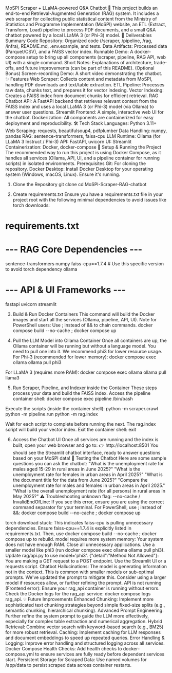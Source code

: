 MoSPI Scraper + LLaMA-powered Q&A Chatbot 🤖
This project builds an end-to-end Retrieval-Augmented Generation (RAG) system. It includes a web scraper for collecting public statistical content from the Ministry of Statistics and Programme Implementation (MoSPI) website, an ETL (Extract, Transform, Load) pipeline to process PDF documents, and a small Q&A chatbot powered by a local LLaMA 3 (or Phi-3) model.
🎯 Deliverables Summary
Code Repository: Organized code (/scraper, /pipeline, /rag, /infra), README.md, .env.example, and tests.
Data Artifacts: Processed data (Parquet/CSV), and a FAISS vector index.
Runnable Demo: A docker-compose setup to bring up all components (scraper, pipeline, RAG API, web UI) with a single command.
Short Notes: Explanations of architecture, trade-offs, and future improvements (can be part of this README).
(Optional Bonus) Screen-recording Demo: A short video demonstrating the chatbot.
✨ Features
Web Scraper: Collects content and metadata from MoSPI, handling PDF downloads and text/table extraction.
ETL Pipeline: Processes raw data, chunks text, and prepares it for vector indexing.
Vector Indexing: Creates a FAISS index from document chunks for efficient retrieval.
RAG Chatbot API: A FastAPI backend that retrieves relevant context from the FAISS index and uses a local LLaMA 3 (or Phi-3) model (via Ollama) to answer user questions.
Streamlit Frontend: A simple, interactive web UI for the chatbot.
Dockerization: All components are containerized for easy deployment and reproducibility.
🛠️ Tech Stack
Languages: Python 3.11+
Web Scraping: requests, beautifulsoup4, pdfplumber
Data Handling: numpy, pandas
RAG: sentence-transformers, faiss-cpu
LLM Runtime: Ollama (for LLaMA 3 Instruct / Phi-3)
API: FastAPI, uvicorn
UI: Streamlit
Containerization: Docker, docker-compose
🚀 Setup & Running the Project
The recommended way to run this project is using Docker Compose, as it handles all services (Ollama, API, UI, and a pipeline container for running scripts) in isolated environments.
Prerequisites
Git: For cloning the repository.
Docker Desktop: Install Docker Desktop for your operating system (Windows, macOS, Linux). Ensure it's running.
1. Clone the Repository
git clone <your-repository-url>
cd MoSPI-Scraper-RAG-chatbot


2. Create requirements.txt
Ensure you have a requirements.txt file in your project root with the following minimal dependencies to avoid issues like torch downloads:
# requirements.txt
# --- RAG Core Dependencies ---
sentence-transformers
numpy
faiss-cpu==1.7.4 # Use this specific version to avoid torch dependency
ollama

# --- API & UI Frameworks ---
fastapi
uvicorn
streamlit


3. Build & Run Docker Containers
This command will build the Docker images and start all the services (Ollama, pipeline, API, UI).
Note for PowerShell users: Use ; instead of && to chain commands.
docker compose build --no-cache ; docker compose up


4. Pull the LLM Model into Ollama Container
Once all containers are up, the Ollama container will be running but without a language model. You need to pull one into it. We recommend phi3 for lower resource usage.
For Phi-3 (recommended for lower memory):
docker compose exec ollama ollama pull phi3


For LLaMA 3 (requires more RAM):
docker compose exec ollama ollama pull llama3


5. Run Scraper, Pipeline, and Indexer inside the Container
These steps process your data and build the FAISS index.
Access the pipeline container shell:
docker compose exec pipeline /bin/bash


Execute the scripts (inside the container shell):
python -m scraper.crawl
python -m pipeline.run
python -m rag.index


Wait for each script to complete before running the next. The rag.index script will build your vector index.
Exit the container shell:
exit


6. Access the Chatbot UI
Once all services are running and the index is built, open your web browser and go to:
👉 http://localhost:8501
You should see the Streamlit chatbot interface, ready to answer questions based on your MoSPI data!
💬 Testing the Chatbot
Here are some sample questions you can ask the chatbot:
"What is the unemployment rate for males aged 15-29 in rural areas in June 2025?"
"What is the unemployment rate for females in urban areas in April 2025?"
"What is the document title for the data from June 2025?"
"Compare the unemployment rate for males and females in urban areas in April 2025."
"What is the overall unemployment rate (for all persons) in rural areas in May 2025?"
⚠️ Troubleshooting
unknown flag: --no-cache / InvalidEndOfLine: If you see this error, ensure you are using the correct command separator for your terminal. For PowerShell, use ; instead of &&:
docker compose build --no-cache ; docker compose up


torch download stuck: This indicates faiss-cpu is pulling unnecessary dependencies. Ensure faiss-cpu==1.7.4 is explicitly listed in requirements.txt. Then, use docker compose build --no-cache ; docker compose up to rebuild.
model requires more system memory: Your system does not have enough RAM.
Close all unnecessary applications.
Use a smaller model like phi3 (run docker compose exec ollama ollama pull phi3).
Update rag/api.py to use model='phi3'.
{"detail":"Method Not Allowed"}: You are making a GET request to a POST endpoint. Use the Streamlit UI or a requests script.
Chatbot Hallucinations: The model is generating information not in the context. This is common with smaller models or sub-optimal prompts. We've updated the prompt to mitigate this. Consider using a larger model if resources allow, or further refining the prompt.
API is not running (Frontend error): Ensure your rag_api container is running without errors. Check the Docker logs for the rag_api service: docker compose logs rag_api.
💡 Future Improvements
Enhanced Chunking: Implement more sophisticated text chunking strategies beyond simple fixed-size splits (e.g., semantic chunking, hierarchical chunking).
Advanced Prompt Engineering: Further refine the system prompt to guide the LLM more effectively, especially for complex table extraction and numerical aggregation.
Hybrid Retrieval: Combine vector search with keyword-based search (e.g., BM25) for more robust retrieval.
Caching: Implement caching for LLM responses and document embeddings to speed up repeated queries.
Error Handling & Logging: Improve error handling and structured logging across all services.
Docker Compose Health Checks: Add health checks to docker-compose.yml to ensure services are fully ready before dependent services start.
Persistent Storage for Scraped Data: Use named volumes for /app/data to persist scraped data across container restarts.

